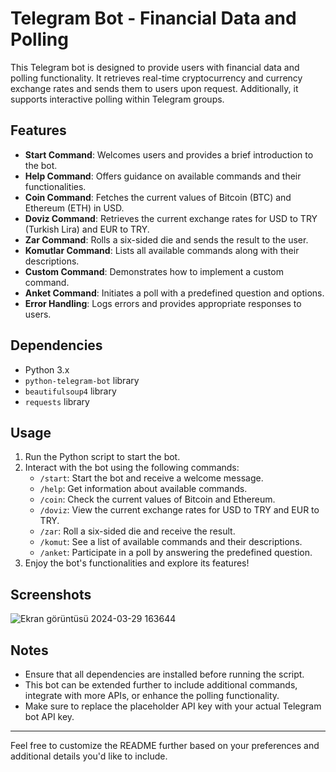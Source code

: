 # Telegram Bot - Financial Data and Polling

This Telegram bot is designed to provide users with financial data and polling functionality. It retrieves real-time cryptocurrency and currency exchange rates and sends them to users upon request. Additionally, it supports interactive polling within Telegram groups.

## Features

- **Start Command**: Welcomes users and provides a brief introduction to the bot.
- **Help Command**: Offers guidance on available commands and their functionalities.
- **Coin Command**: Fetches the current values of Bitcoin (BTC) and Ethereum (ETH) in USD.
- **Doviz Command**: Retrieves the current exchange rates for USD to TRY (Turkish Lira) and EUR to TRY.
- **Zar Command**: Rolls a six-sided die and sends the result to the user.
- **Komutlar Command**: Lists all available commands along with their descriptions.
- **Custom Command**: Demonstrates how to implement a custom command.
- **Anket Command**: Initiates a poll with a predefined question and options.
- **Error Handling**: Logs errors and provides appropriate responses to users.

## Dependencies

- Python 3.x
- `python-telegram-bot` library
- `beautifulsoup4` library
- `requests` library

## Usage

1. Run the Python script to start the bot.
2. Interact with the bot using the following commands:
   - `/start`: Start the bot and receive a welcome message.
   - `/help`: Get information about available commands.
   - `/coin`: Check the current values of Bitcoin and Ethereum.
   - `/doviz`: View the current exchange rates for USD to TRY and EUR to TRY.
   - `/zar`: Roll a six-sided die and receive the result.
   - `/komut`: See a list of available commands and their descriptions.
   - `/anket`: Participate in a poll by answering the predefined question.
3. Enjoy the bot's functionalities and explore its features!

## Screenshots
![Ekran görüntüsü 2024-03-29 163644](https://github.com/TunahanGezer/Discord_Bot/assets/128300182/f3bb9a51-1441-4c99-84e8-41b3f90e5acc)



## Notes

- Ensure that all dependencies are installed before running the script.
- This bot can be extended further to include additional commands, integrate with more APIs, or enhance the polling functionality.
- Make sure to replace the placeholder API key with your actual Telegram bot API key.

---

Feel free to customize the README further based on your preferences and additional details you'd like to include.
